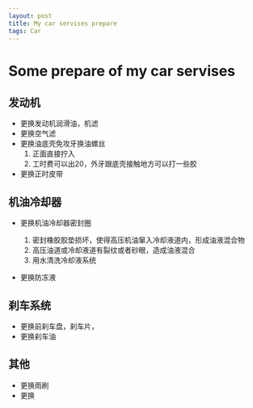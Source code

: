 ```yaml
---
layout: post
title: My car servises prepare
tags: Car
---
```



# Some prepare of my car servises

## 发动机
* 更换发动机润滑油，机滤
* 更换空气滤
* 更换油底壳免攻牙换油螺丝
  
  1. 正面直接拧入
  2. 工时费可以出20，外牙跟底壳接触地方可以打一些胶
* 更换正时皮带

## 机油冷却器
* 更换机油冷却器密封圈
  
  1. 密封橡胶胶垫损坏，使得高压机油窜入冷却液道内，形成油液混合物
  2. 高压油道或冷却液道有裂纹或者砂眼，造成油液混合
  3. 用水清洗冷却液系统
  
* 更换防冻液

## 刹车系统
* 更换前刹车盘，刹车片，
* 更换刹车油

## 其他
* 更换雨刷
* 更换

